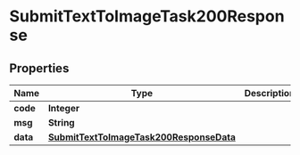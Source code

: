 

# SubmitTextToImageTask200Response


## Properties

| Name | Type | Description | Notes |
|------------ | ------------- | ------------- | -------------|
|**code** | **Integer** |  |  [optional] |
|**msg** | **String** |  |  [optional] |
|**data** | [**SubmitTextToImageTask200ResponseData**](SubmitTextToImageTask200ResponseData.md) |  |  [optional] |



